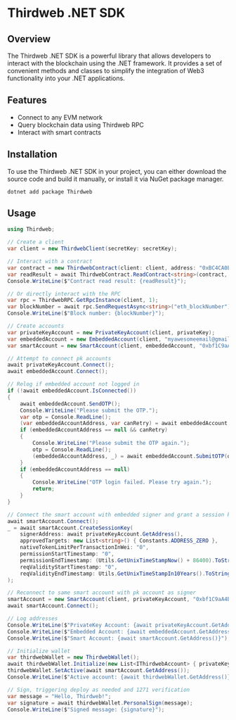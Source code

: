# Thirdweb .NET SDK

## Overview

The Thirdweb .NET SDK is a powerful library that allows developers to interact with the blockchain using the .NET framework.
It provides a set of convenient methods and classes to simplify the integration of Web3 functionality into your .NET applications.

## Features

- Connect to any EVM network
- Query blockchain data using Thirdweb RPC
- Interact with smart contracts

## Installation

To use the Thirdweb .NET SDK in your project, you can either download the source code and build it manually, or install it via NuGet package manager.

```
dotnet add package Thirdweb
```

## Usage

```csharp
using Thirdweb;

// Create a client
var client = new ThirdwebClient(secretKey: secretKey);

// Interact with a contract
var contract = new ThirdwebContract(client: client, address: "0xBC4CA0EdA7647A8aB7C2061c2E118A18a936f13D", chain: 1, abi: "function name() view returns (string)");
var readResult = await ThirdwebContract.ReadContract<string>(contract, "name");
Console.WriteLine($"Contract read result: {readResult}");

// Or directly interact with the RPC
var rpc = ThirdwebRPC.GetRpcInstance(client, 1);
var blockNumber = await rpc.SendRequestAsync<string>("eth_blockNumber");
Console.WriteLine($"Block number: {blockNumber}");

// Create accounts
var privateKeyAccount = new PrivateKeyAccount(client, privateKey);
var embeddedAccount = new EmbeddedAccount(client, "myawesomeemail@gmail.com");
var smartAccount = new SmartAccount(client, embeddedAccount, "0xbf1C9aA4B1A085f7DA890a44E82B0A1289A40052", true, 421614);

// Attempt to connect pk accounts
await privateKeyAccount.Connect();
await embeddedAccount.Connect();

// Relog if embedded account not logged in
if (!await embeddedAccount.IsConnected())
{
    await embeddedAccount.SendOTP();
    Console.WriteLine("Please submit the OTP.");
    var otp = Console.ReadLine();
    (var embeddedAccountAddress, var canRetry) = await embeddedAccount.SubmitOTP(otp);
    if (embeddedAccountAddress == null && canRetry)
    {
        Console.WriteLine("Please submit the OTP again.");
        otp = Console.ReadLine();
        (embeddedAccountAddress, _) = await embeddedAccount.SubmitOTP(otp);
    }
    if (embeddedAccountAddress == null)
    {
        Console.WriteLine("OTP login failed. Please try again.");
        return;
    }
}

// Connect the smart account with embedded signer and grant a session key to pk account
await smartAccount.Connect();
_ = await smartAccount.CreateSessionKey(
    signerAddress: await privateKeyAccount.GetAddress(),
    approvedTargets: new List<string>() { Constants.ADDRESS_ZERO },
    nativeTokenLimitPerTransactionInWei: "0",
    permissionStartTimestamp: "0",
    permissionEndTimestamp: (Utils.GetUnixTimeStampNow() + 86400).ToString(),
    reqValidityStartTimestamp: "0",
    reqValidityEndTimestamp: Utils.GetUnixTimeStampIn10Years().ToString()
);

// Reconnect to same smart account with pk account as signer
smartAccount = new SmartAccount(client, privateKeyAccount, "0xbf1C9aA4B1A085f7DA890a44E82B0A1289A40052", true, 421614, await smartAccount.GetAddress());
await smartAccount.Connect();

// Log addresses
Console.WriteLine($"PrivateKey Account: {await privateKeyAccount.GetAddress()}");
Console.WriteLine($"Embedded Account: {await embeddedAccount.GetAddress()}");
Console.WriteLine($"Smart Account: {await smartAccount.GetAddress()}");

// Initialize wallet
var thirdwebWallet = new ThirdwebWallet();
await thirdwebWallet.Initialize(new List<IThirdwebAccount> { privateKeyAccount, embeddedAccount, smartAccount });
thirdwebWallet.SetActive(await smartAccount.GetAddress());
Console.WriteLine($"Active account: {await thirdwebWallet.GetAddress()}");

// Sign, triggering deploy as needed and 1271 verification
var message = "Hello, Thirdweb!";
var signature = await thirdwebWallet.PersonalSign(message);
Console.WriteLine($"Signed message: {signature}");
```
